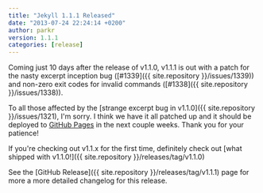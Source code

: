 ```yaml
---
title: "Jekyll 1.1.1 Released"
date: "2013-07-24 22:24:14 +0200"
author: parkr
version: 1.1.1
categories: [release]
---
```


Coming just 10 days after the release of v1.1.0, v1.1.1 is out with a patch for
the nasty excerpt inception bug ([#1339]({{ site.repository }}/issues/1339)) and
non-zero exit codes for invalid commands ([#1338]({{ site.repository
}}/issues/1338)).

To all those affected by the [strange excerpt bug in v1.1.0]({{ site.repository
}}/issues/1321), I'm sorry. I think we have it all patched up and it should be
deployed to [GitHub Pages](https://pages.github.com/) in the next couple weeks.
Thank you for your patience!

If you're checking out v1.1.x for the first time, definitely check out [what
shipped with v1.1.0!]({{ site.repository }}/releases/tag/v1.1.0)

See the [GitHub Release]({{ site.repository }}/releases/tag/v1.1.1) page for
more a more detailed changelog for this release.
